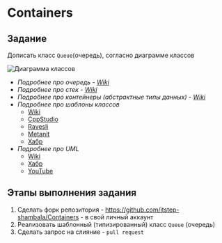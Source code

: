 # Containers

## Задание

Дописать класс `Queue`(очередь), согласно диаграмме классов

![Диаграмма классов](Сontainer.png)

- *Подробнее про очередь - [Wiki](https://ru.wikipedia.org/wiki/Очередь_(программирование))*
- *Подробнее про стек - [Wiki](https://ru.wikipedia.org/wiki/Стек)*
- *Подробнее про контейнеры (абстрактные типы данных) - [Wiki](https://ru.wikipedia.org/wiki/Абстрактный_тип_данных)*
- *Подробнее про шаблоны классов* 
    * [Wiki](https://ru.wikipedia.org/wiki/Шаблоны_C%2B%2B)
    * [CppStudio](http://cppstudio.com/post/5188/)
    * [Ravesli](https://ravesli.com/urok-175-shablony-klassov/)
    * [Metanit](https://metanit.com/cpp/tutorial/9.1.php)
    * [Хабр](https://habr.com/ru/post/436880/)
- *Подробнее про UML*
    * [Wiki]()
    * [Хабр](https://habr.com/ru/post/458680/)
    * [YouTube](https://www.youtube.com/playlist?list=PLPPIc-4tm3YTw3FUu75jsW4QgrXopfXhX)

## Этапы выполнения задания
1. Сделать форк репозитория - https://github.com/itstep-shambala/Containers - в свой личный аккаунт
2. Реализовать шаблонный (типизированный) класс `Queue` (очередь)
3. Сделать запрос на слияние - `pull request`
